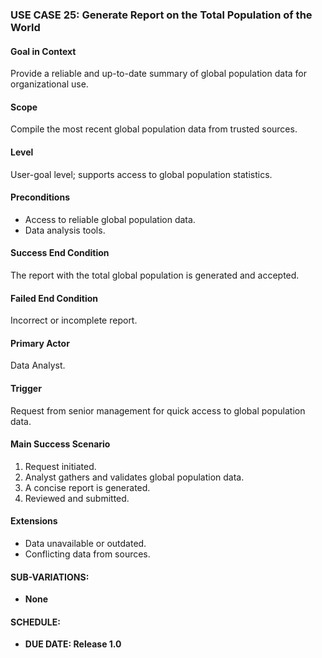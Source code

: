 ### **USE CASE 25: Generate Report on the Total Population of the World**

#### **Goal in Context**
Provide a reliable and up-to-date summary of global population data for organizational use.

#### **Scope**
Compile the most recent global population data from trusted sources.

#### **Level**
User-goal level; supports access to global population statistics.

#### **Preconditions**
- Access to reliable global population data.
- Data analysis tools.

#### **Success End Condition**
The report with the total global population is generated and accepted.

#### **Failed End Condition**
Incorrect or incomplete report.

#### **Primary Actor**
Data Analyst.

#### **Trigger**
Request from senior management for quick access to global population data.

#### **Main Success Scenario**
1. Request initiated.
2. Analyst gathers and validates global population data.
3. A concise report is generated.
4. Reviewed and submitted.

#### **Extensions**
- Data unavailable or outdated.
- Conflicting data from sources.

#### **SUB-VARIATIONS**:
- **None**

#### **SCHEDULE**:
- **DUE DATE: Release 1.0**
